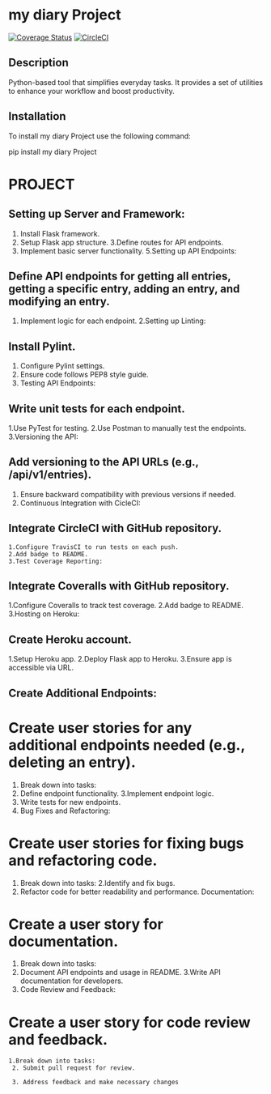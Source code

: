 # my diary Project

[![Coverage Status](https://coveralls.io/repos/github/kabuiya/JournalEndpoints/badge.svg)](https://coveralls.io/github/kabuiya/JournalEndpoints)
[![CircleCI](https://dl.circleci.com/status-badge/img/circleci/3WDH8NqBWqqcfhediMABwD/Q23JnEcnHKzey3yfGfo5mi/tree/main.svg?circle-token=a9088741286335c62e0f459a13a68193322afdb1)](https://dl.circleci.com/status-badge/redirect/circleci/3WDH8NqBWqqcfhediMABwD/Q23JnEcnHKzey3yfGfo5mi/tree/main)

## Description 
Python-based tool that simplifies everyday tasks. It provides a set of utilities to enhance your workflow and boost productivity.

## Installation

To install my diary Project use the following command:


pip install my diary Project

# PROJECT


## Setting up Server and Framework:
1. Install Flask framework.
2. Setup Flask app structure.
3.Define routes for API endpoints.
4. Implement basic server functionality.
5.Setting up API Endpoints:

## Define API endpoints for getting all entries, getting a specific entry, adding an entry, and modifying an entry.
  1. Implement logic for each endpoint.
  2.Setting up Linting:

## Install Pylint.
 1. Configure Pylint settings.
 2. Ensure code follows PEP8 style guide.
 3. Testing API Endpoints:

## Write unit tests for each endpoint.
  1.Use PyTest for testing.
  2.Use Postman to manually test the endpoints.
  3.Versioning the API:

## Add versioning to the API URLs (e.g., /api/v1/entries).
   1. Ensure backward compatibility with previous versions if needed.
   2. Continuous Integration with CicleCI:

## Integrate CircleCI with GitHub repository.
    1.Configure TravisCI to run tests on each push.
    2.Add badge to README.
    3.Test Coverage Reporting:

## Integrate Coveralls with GitHub repository.
  1.Configure Coveralls to track test coverage.
  2.Add badge to README.
  3.Hosting on Heroku:

## Create Heroku account.
  1.Setup Heroku app.
  2.Deploy Flask app to Heroku.
  3.Ensure app is accessible via URL.

## Create Additional Endpoints:

# Create user stories for any additional endpoints needed (e.g., deleting an entry).
 1. Break down into tasks:
 2. Define endpoint functionality.
  3.Implement endpoint logic.
 4. Write tests for new endpoints.
 5. Bug Fixes and Refactoring:

# Create user stories for fixing bugs and refactoring code.
 1. Break down into tasks:
  2.Identify and fix bugs.
 3. Refactor code for better readability and performance.
  Documentation:

# Create a user story for documentation.
 1. Break down into tasks:
 2. Document API endpoints and usage in README.
  3.Write API documentation for developers.
 4. Code Review and Feedback:


# Create a user story for code review and feedback.
    1.Break down into tasks:
     2. Submit pull request for review.
     
     3. Address feedback and make necessary changes




